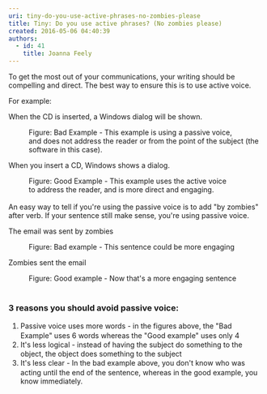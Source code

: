 ```yaml
---
uri: tiny-do-you-use-active-phrases-no-zombies-please
title: Tiny: Do you use active phrases? (No zombies please)
created: 2016-05-06 04:40:39
authors:
  - id: 41
    title: Joanna Feely
---
```





<span class='intro'> <p class="ssw15-rteElement-P">​To get the most o​ut of your communications, your writing should be compelling and direct.&#160;The best way to ensure this is to use active voice.</p><p class="ssw15-rteElement-P">​​​For example&#58;<br></p> </span>

<div><p class="ssw15-rteElement-GreyBox">When the CD is inserted, a Windows dialog will be shown.</p><dd class="ssw15-rteElement-FigureBad">Figure&#58; Bad Example - This example is using a passive voice, and&#160;does not address the reader or from the point of the subject (the software in this case).</dd><p class="ssw15-rteElement-GreyBox">When you insert a CD, Windows shows a dialog.</p><dd class="ssw15-rteElement-FigureGood">Figure&#58; Good Example - This example uses the active voice to&#160;address the reader, and is more direct and engaging.</dd><div><br></div><div>An easy way to tell if you're using the passive voice is to add &quot;by zombies&quot; after verb. If your sentence still make sense, you're using passive voice.&#160;</div></div><div><p class="ssw15-rteElement-GreyBox">The email was sent by zombies</p><p></p></div><dd class="ssw15-rteElement-FigureBad">Figure&#58; Bad example - This sentence could be more engaging</dd><p class="ssw15-rteElement-GreyBox">​​​​Zombies sent the email&#160;​</p><div><dd class="ssw15-rteElement-FigureGood">Figure&#58; Good example -&#160;Now that's a more engaging sentence<br></dd><div><br></div><div><h3 class="ssw15-rteElement-H3">3 reasons you should avoid&#160;passive voice&#58;</h3><div><ol><li><span style="line-height&#58;19.5px;">​Passive voice uses more words​ -&#160;in the figures above, the &quot;Bad Example&quot; uses 6 words whereas the &quot;Good example&quot; uses only 4</span><br></li><li><span style="line-height&#58;19.5px;">It's less logical -&#160;instead of having the subject do something to the object, the object does something to the subject</span><br></li><li><span style="line-height&#58;19.5px;">It's less clear -&#160;In the bad&#160;example above, you don't know who was acting until the end of the sentence, whereas in the good example, you know immediately.&#160;</span><br></li></ol></div></div><div></div><div>​<br></div></div>


